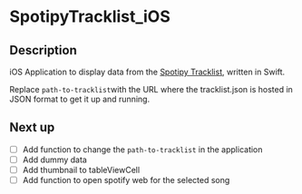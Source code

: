 # SpotipyTracklist_iOS

## Description
iOS Application to display data from the [Spotipy Tracklist](https://github.com/ylhn15/SpotipyTracklist), written in Swift.

Replace ```path-to-tracklist```with the URL where the tracklist.json is hosted in JSON format to get it up and running.

## Next up
- [ ] Add function to change the ```path-to-tracklist``` in the application
- [ ] Add dummy data
- [ ] Add thumbnail to tableViewCell
- [ ] Add function to open spotify web for the selected song
